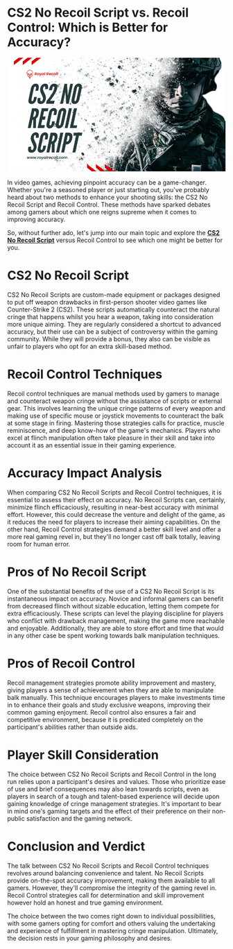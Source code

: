 # CS2 No Recoil Script vs. Recoil Control: Which is Better for Accuracy?

![](https://raw.githubusercontent.com/imranmurtaza001/CS2-No-Recoil-Script-vs.-Recoil-Control/main/image4.png)

In video games, achieving pinpoint accuracy can be a game-changer. Whether you're a seasoned player or just starting out, you've probably heard about two methods to enhance your shooting skills: the CS2 No Recoil Script and Recoil Control. These methods have sparked debates among gamers about which one reigns supreme when it comes to improving accuracy. 

So, without further ado, let's jump into our main topic and explore the **[CS2 No Recoil Script](https://royalrecoil.com/product/counter-strike-2-no-recoil-script/)** versus Recoil Control to see which one might be better for you.

# CS2 No Recoil Script
CS2 No Recoil Scripts are custom-made equipment or packages designed to put off weapon drawbacks in first-person shooter video games like Counter-Strike 2 (CS2). These scripts automatically counteract the natural cringe that happens whilst you hear a weapon, taking into consideration more unique aiming. They are regularly considered a shortcut to advanced accuracy, but their use can be a subject of controversy within the gaming community. While they will provide a bonus, they also can be visible as unfair to players who opt for an extra skill-based method.
# Recoil Control Techniques
Recoil control techniques are manual methods used by gamers to manage and counteract weapon cringe without the assistance of scripts or external gear. This involves learning the unique cringe patterns of every weapon and making use of specific mouse or joystick movements to counteract the balk at some stage in firing. Mastering those strategies calls for practice, muscle reminiscence, and deep know-how of the game's mechanics. Players who excel at flinch manipulation often take pleasure in their skill and take into account it as an essential issue in their gaming experience.
# Accuracy Impact Analysis
When comparing CS2 No Recoil Scripts and Recoil Control techniques, it is essential to assess their effect on accuracy. No Recoil Scripts can, certainly, minimize flinch efficaciously, resulting in near-best accuracy with minimal effort. However, this could decrease the venture and delight of the game, as it reduces the need for players to increase their aiming capabilities. On the other hand, Recoil Control strategies demand a better skill level and offer a more real gaming revel in, but they'll no longer cast off balk totally, leaving room for human error.
# Pros of No Recoil Script
One of the substantial benefits of the use of a CS2 No Recoil Script is its instantaneous impact on accuracy. Novice and informal gamers can benefit from decreased flinch without sizable education, letting them compete for extra efficaciously. These scripts can level the playing discipline for players who conflict with drawback management, making the game more reachable and enjoyable. Additionally, they are able to store effort and time that would in any other case be spent working towards balk manipulation techniques.
# Pros of Recoil Control
Recoil management strategies promote ability improvement and mastery, giving players a sense of achievement when they are able to manipulate balk manually. This technique encourages players to make investments time in to enhance their goals and study exclusive weapons, improving their common gaming enjoyment. Recoil control also ensures a fair and competitive environment, because it is predicated completely on the participant's abilities rather than outside aids.
# Player Skill Consideration
The choice between CS2 No Recoil Scripts and Recoil Control in the long run relies upon a participant's desires and values. Those who prioritize ease of use and brief consequences may also lean towards scripts, even as players in search of a tough and talent-based experience will decide upon gaining knowledge of cringe management strategies. It's important to bear in mind one's gaming targets and the effect of their preference on their non-public satisfaction and the gaming network.
# Conclusion and Verdict
The talk between CS2 No Recoil Scripts and Recoil Control techniques revolves around balancing convenience and talent. No Recoil Scripts provide on-the-spot accuracy improvement, making them available to all gamers. However, they'll compromise the integrity of the gaming revel in. Recoil Control strategies call for determination and skill improvement however hold an honest and true gaming environment. 

The choice between the two comes right down to individual possibilities, with some gamers opting for comfort and others valuing the undertaking and experience of fulfillment in mastering cringe manipulation. Ultimately, the decision rests in your gaming philosophy and desires.
